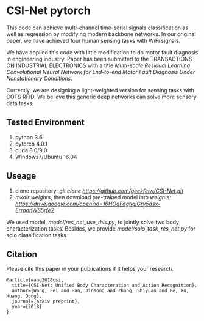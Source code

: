 # CSI-Net pytorch
This code can achieve multi-channel time-serial signals classification  as well as regression by modifying modern backbone networks. In our original paper, we have achieved four human sensing tasks with WiFi signals.
 
We have applied this code with little modification to do motor fault diagnosis in engineering industry. Paper has been submitted to the TRANSACTIONS ON INDUSTRIAL ELECTRONICS with a title *Multi-scale Residual Learning Convolutional Neural Network for End-to-end Motor Fault Diagnosis Under Nonstationary Conditions*.

Currently, we are designing a light-weighted version for sensing tasks with COTS RFID. We believe this generic deep networks can solve more sensory data tasks. 

## Tested Environment
1. python 3.6
1. pytorch 4.0.1
2. cuda 8.0/9.0
3. Windows7/Ubuntu 16.04

## Useage
1. clone repository: *git clone https://github.com/geekfeiw/CSI-Net.git*
2. *mkdir weights*, then download pre-trained model into *weights*: *https://drive.google.com/open?id=16HOqFagtigjGry5asx-ErradnWS5rfe2*

We used model, *model/res_net_use_this.py*, to jointly solve two body characterization tasks. Besides, we provide *model/solo_task_res_net.py* for solo classification tasks. 


## Citation
Please cite this paper in your publications if it helps your research.

    @article{wang2018csi,
      title={CSI-Net: Unified Body Characteration and Action Recognition},
      author={Wang, Fei and Han, Jinsong and Zhang, Shiyuan and He, Xu, Huang, Dong},
      journal={arXiv preprint},
      year={2018}
    }

